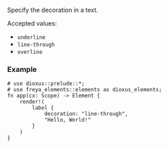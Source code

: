 Specify the decoration in a text.

Accepted values:

- `underline`
- `line-through`
- `overline`

### Example

```rust, no_run
# use dioxus::prelude::*;
# use freya_elements::elements as dioxus_elements;
fn app(cx: Scope) -> Element {
    render!(
        label {
            decoration: "line-through",
            "Hello, World!"
        }
    )
}
```
